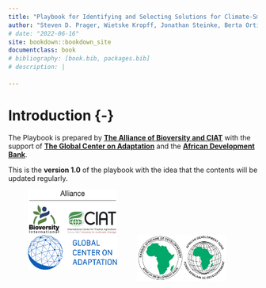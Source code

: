 ```yaml
--- 
title: "Playbook for Identifying and Selecting Solutions for Climate-Smart Digital Agriculture in Africa"
author: "Steven D. Prager, Wietske Kropff, Jonathan Steinke, Berta Ortiz, Lidya Tesfaye, Sintayehu Alemayehu, Julian Ramirez-Villegas, Todd Rosenstock, Aniruddha Ghosh, Anton Eitzinger, Shalika Vayas, Daniel Jimenez, and Evan Girvetz"
# date: "2022-06-16"
site: bookdown::bookdown_site
documentclass: book
# bibliography: [book.bib, packages.bib]
# description: |

---
```


# Introduction {-}

The Playbook is prepared by [**The Alliance of Bioversity and CIAT**](https://alliancebioversityciat.org/) with the support of [**The Global Center on Adaptation**](https://gca.org/) and the [**African Development Bank**](https://www.afdb.org/en).

This is the **version 1.0** of the playbook with the idea that the contents will be updated regularly.

<a href="https://alliancebioversityciat.org/"><img src="abc_logo.png" width="180" height="92" align="left" hspace="40" /></a>

<a href="https://gca.org/"><img src="gca_logo.png" width="180" height="70" align="left" hspace="40" /></a>

<a href="https://afdb.org/en"><img src="afdb_logo.png" width="180" height="92" align="left" /></a>


